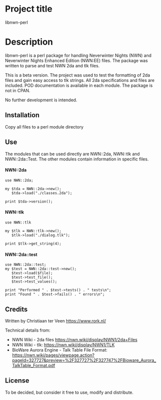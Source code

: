 # Project title

libnwn-perl

# Description

libnwn-perl is a perl package for handling Neverwinter Nights (NWN) and Neverwinter Nights Enhanced Edition (NWN:EE) files. The package was written to parse and test NWN 2da and tlk files.

This is a beta version. The project was used to test the formatting of 2da files and gain easy access to tlk strings. All 2da specifications and files are included. POD documentation is available in each module. The package is not in CPAN.

No further development is intended.

## Installation

Copy all files to a perl module directory

## Use

The modules that can be used directly are NWN::2da, NWN::tlk and NWN::2da::Test. The other modules contain information in specific files.

#### NWN::2da

    use NWN::2da;
    
    my $tda = NWN::2da->new();
       $tda->load("./classes.2da");
    
    print $tda->version();

#### NWN::tlk

    use NWN::tlk
    
    my $tlk = NWN::tlk->new();
       $tlk->load("./dialog.tlk");
    
    print $tlk->get_string(4);

#### NWN::2da::test

    use NWN::2da::test;
    my $test = NWN::2da::test->new();
       $test->load($file);
       $test->test_file();
       $test->test_values();

    print "Performed " . $test->tests() . " tests\n";
    print "Found " . $test->fails() . " errors\n";

## Credits

Written by Christiaan ter Veen <https://www.rork.nl/>

Technical details from:

- NWN Wiki - 2da files <https://nwn.wiki/display/NWN1/2da+Files>
- NWN Wiki - tlk: <https://nwn.wiki/display/NWN1/TLK>
- BioWare Aurora Engine - Talk Table File Format: <https://nwn.wiki/pages/viewpage.action?pageId=327727&preview=%2F327727%2F327747%2FBioware_Aurora_TalkTable_Format.pdf>

## License

To be decided, but consider it free to use, modify and distribute.
